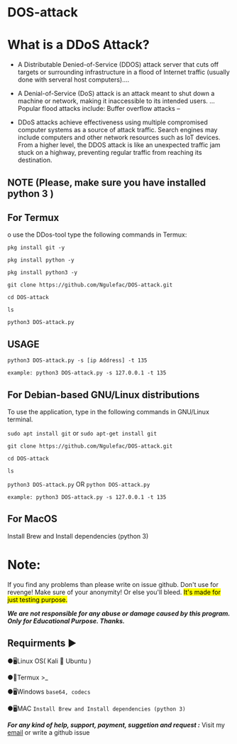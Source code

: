 # DOS-attack
# What is a DDoS Attack?

- A Distributable Denied-of-Service (DDOS) attack server that cuts off targets or surrounding infrastructure in a flood of Internet traffic (usually done with serveral host computers)....

- A Denial-of-Service (DoS) attack is an attack meant to shut down a machine or network, making it inaccessible to its intended users. ... Popular flood attacks include: Buffer overflow attacks – 

- DDoS attacks achieve effectiveness using multiple compromised computer systems as a source of attack traffic. Search engines may include computers and other network resources such as IoT devices.
From a higher level, the DDOS attack is like an unexpected traffic jam stuck on a highway, preventing regular traffic from reaching its destination.

## NOTE (Please, make sure you have installed python 3 )
 
## For Termux
o use the DDos-tool type the following commands in Termux:

`pkg install git -y`

`pkg install python -y`

`pkg install python3 -y`

`git clone https://github.com/Ngulefac/DOS-attack.git`

`cd DOS-attack`

`ls`

`python3 DOS-attack.py`


## USAGE

`python3 DOS-attack.py -s [ip Address] -t 135`


`example: python3 DOS-attack.py -s 127.0.0.1 -t 135`

## For Debian-based GNU/Linux distributions

To use the application, type in the following commands in GNU/Linux terminal.


`sudo apt install git` or  `sudo apt-get install git`

`git clone https://github.com/Ngulefac/DOS-attack.git`

`cd DOS-attack`

`ls`

`python3 DOS-attack.py` OR `python DOS-attack.py`

`example: python3 DOS-attack.py -s 127.0.0.1 -t 135`

## For MacOS

Install Brew and Install dependencies (python 3)

# Note:
If you find any problems than please write on issue github. Don't use for revenge! Make sure of your anonymity! Or else you'll bleed.
<mark>It's made for just testing purpose.</mark>

***<i>We are not responsible for any abuse or damage caused by this program. Only for Educational Purpose.
Thanks.</i>***

## Requirments ▶

●🖥Linux OS( Kali 🐉 Ubuntu )

●📱Termux >_

●🖥Windows
 `base64, codecs`

●🖥MAC
`Install Brew and Install dependencies (python 3)`

___For any kind of help, support, payment, suggetion and request :___ Visit my [email](#) or write a github issue

